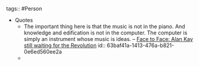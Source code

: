 tags:: #Person

- Quotes
	- The important thing here is that the music is not in the piano. And knowledge and edification is not in the computer. The computer is simply an instrument whose music is ideas. – [Face to Face: Alan Kay still waiting for the Revolution](https://web.archive.org/web/20210516193123/http://squeakland.jp/school/HTML/essays/face_to_face.html)
	  id:: 63baf41a-1413-476a-b821-0e6ed560ee2a
	-